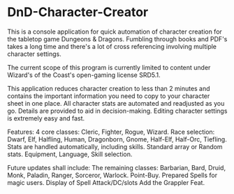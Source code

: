 # DnD-Character-Creator
 

This is a console application for quick automation of character creation for the tabletop game Dungeons & Dragons. 
Fumbling through books and PDF's takes a long time and there's a lot of cross referencing involving multiple character settings.

The current scope of this program is currently limited to content under Wizard's of the Coast's open-gaming license SRD5.1.

This application reduces character creation to less than 2 minutes and contains the important information you need to copy to your character sheet in one place.
All character stats are automated and readjusted as you go. Details are provided to aid in decision-making.
Editing character settings is extremely easy and fast.

Features:
 4 core classes: Cleric, Fighter, Rogue, Wizard.
 Race selection: Dwarf, Elf, Halfling, Human, Dragonborn, Gnome, Half-Elf, Half-Orc, Tiefling.
 Stats are handled automatically, including skills. Standard array or Random stats.
 Equipment, Language, Skill selection.

Future updates shall include:
 The remaining classes: Barbarian, Bard, Druid, Monk, Paladin, Ranger, Sorceror, Warlock.
 Point-Buy.
 Prepared Spells for magic users. Display of Spell Attack/DC/slots
 Add the Grappler Feat.


